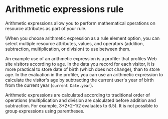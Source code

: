 # Arithmetic expressions rule

Arithmetic expressions allow you to perform mathematical operations on resource attributes as part of your rule.

\\When you choose arithmetic expression as a rule element option, you can select multiple resource attributes, values, and operators \(addition, subtraction, multiplication, or division\) to use between them.

An example use of an arithmetic expression is a profiler that profiles Web site visitors according to age. In the data you record for each visitor, it is more practical to store date of birth \(which does not change\), than to store age. In the evaluation in the profiler, you can use an arithmetic expression to calculate the visitor's age by subtracting the current user's year of birth from the current year \(`current Date.year`\).

Arithmetic expressions are calculated according to traditional order of operations \(multiplication and division are calculated before addition and subtraction. For example, 3+2\*2–1/2 evaluates to 6.5\). It is not possible to group expressions using parentheses.


